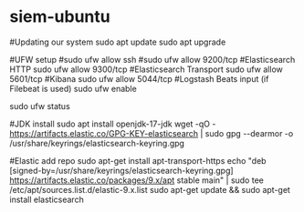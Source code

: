 # siem-ubuntu
#Updating our system
sudo apt update
sudo apt upgrade

#UFW setup
#sudo ufw allow ssh
#sudo ufw allow 9200/tcp #Elasticsearch HTTP
sudo ufw allow 9300/tcp #Elasticsearch Transport
sudo ufw allow 5601/tcp #Kibana
sudo ufw allow 5044/tcp #Logstash Beats input (if Filebeat is used)
sudo ufw enable

sudo ufw status

#JDK install
sudo apt install openjdk-17-jdk
wget -qO - https://artifacts.elastic.co/GPG-KEY-elasticsearch | sudo gpg --dearmor -o /usr/share/keyrings/elasticsearch-keyring.gpg

#Elastic add repo
sudo apt-get install apt-transport-https
echo "deb [signed-by=/usr/share/keyrings/elasticsearch-keyring.gpg] https://artifacts.elastic.co/packages/9.x/apt stable main" | sudo tee /etc/apt/sources.list.d/elastic-9.x.list
sudo apt-get update && sudo apt-get install elasticsearch
